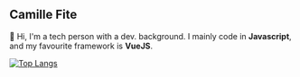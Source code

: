 ## Camille Fite

👋 Hi, I'm a tech person with a dev. background. I mainly code in **Javascript**, and my favourite framework is **VueJS**.


[![Top Langs](https://github-readme-stats.vercel.app/api/top-langs/?username=muffincode&theme=radical&layout=compact)](https://github.com/anuraghazra/github-readme-stats)
